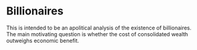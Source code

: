 # Billionaires
This is intended to be an apolitical analysis of the existence of billionaires. The main motivating question is whether the cost of consolidated wealth outweighs economic benefit.
